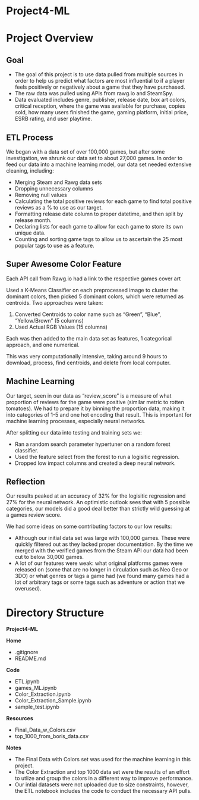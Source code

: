 # Project4-ML
# Project Overview
## Goal ##
- The goal of this project is to use data pulled from multiple sources in order to help us predict what factors are most influential to if a player feels positively or negatively about a game that they have purchased.
- The raw data was pulled using APIs from rawg.io and SteamSpy.
- Data evaluated includes genre, publisher, release date, box art colors, critical reception, where the game was available for purchase, copies sold, how many users finished the game, gaming platform, initial price, ESRB rating, and user playtime.

## ETL Process ##

We began with a data set of over 100,000 games, but after some investigation, we shrunk our data set to about 27,000 games. In order to feed our data into a machine learning model, our data set needed extensive cleaning, including:
- Merging Steam and Rawg data sets
- Dropping unnecessary columns
- Removing null values
- Calculating the total positive reviews for each game to find total positive reviews as a % to use as our target.
- Formatting release date column to proper datetime, and then split by release month.
- Declaring lists for each game to allow for each game to store its own unique data.
- Counting and sorting game tags to allow us to ascertain the 25 most popular tags to use as a feature.

## Super Awesome Color Feature ##

Each API call from Rawg.io had a link to the respective games cover art 

Used a K-Means Classifier on each preprocessed image to cluster the dominant colors, then picked 5 dominant colors, which were returned as centroids.
Two approaches were taken:
1) Converted Centroids to color name such as “Green”, “Blue”, “Yellow/Brown” (5 columns)
2) Used Actual RGB Values (15 columns)

Each was then added to the main data set as features, 1 categorical approach, and one numerical.

This was very computationally intensive, taking around 9 hours to download, process, find centroids, and delete from local computer.

## Machine Learning ##

Our target, seen in our data as “review_score” is a measure of what proportion of reviews for the game were positive (similar metric to rotten tomatoes). We had to prepare it by binning the proportion data, making it into categories of 1-5 and one hot encoding that result. This is important for machine learning processes, especially neural networks.

After splitting our data into testing and training sets we:
- Ran a random search parameter hypertuner on a random forest classifier.
- Used the feature select from the forest to run a logisitic regression.
- Dropped low impact columns and created a deep neural network.

## Reflection ##

Our results peaked at an accuracy of 32% for the logisitic regression and 27% for the neural network. An optimistic outlook sees that with 5 possible categories, our models did a good deal better than strictly wild guessing at a games review score.

We had some ideas on some contributing factors to our low results:
- Although our initial data set was large with 100,000 games. These were quickly filtered out as they lacked proper documentation. By the time we merged with the verified games from the Steam API our data had been cut to below 30,000 games.
- A lot of our features were weak: what original platforms games were released on (some that are no longer in circulation such as Neo Geo or 3DO) or what genres or tags a game had (we found many games had a lot of arbitrary tags or some tags such as adventure or action that we overused).

# Directory Structure

**Project4-ML**

**Home**
- .gitignore
- README.md

**Code**
 - ETL.ipynb
 - games_ML.ipynb
 - Color_Extraction.ipynb
- Color_Extraction_Sample.ipynb
- sample_test.ipynb

**Resources**
- Final_Data_w_Colors.csv
- top_1000_from_boris_data.csv

**Notes**
- The Final Data with Colors set was used for the machine learning in this project.
- The Color Extraction and top 1000 data set were the results of an effort to utlize and group the colors in a different way to improve performance.
- Our intial datasets were not uploaded due to size constraints, however, the ETL notebook includes the code to conduct the necessary API pulls.
